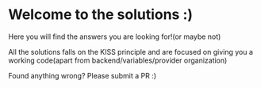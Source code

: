 # Welcome to the solutions :)

Here you will find the answers you are looking for!(or maybe not)

All the solutions falls on the KISS principle and are focused on giving you a working code(apart from backend/variables/provider organization)

Found anything wrong? Please submit a PR :)
